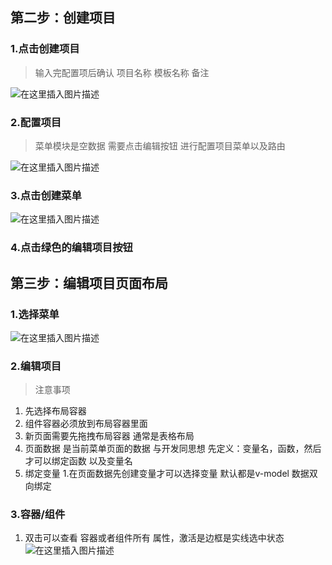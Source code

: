 
## 第二步：创建项目

### 1.点击创建项目 
> 输入完配置项后确认 项目名称 模板名称 备注

![在这里插入图片描述](https://img-blog.csdnimg.cn/a8a2d469ed354e3fa342aadf6a4b17a9.png?x-oss-process=image/watermark,type_d3F5LXplbmhlaQ,shadow_50,text_Q1NETiBAQkxVRVNLWUhPU1Q=,size_20,color_FFFFFF,t_70,g_se,x_16)
### 2.配置项目 
> 菜单模块是空数据 需要点击编辑按钮 进行配置项目菜单以及路由

![在这里插入图片描述](https://img-blog.csdnimg.cn/e5b6f6f81aa14719af4ef30ceeb2b562.png?x-oss-process=image/watermark,type_d3F5LXplbmhlaQ,shadow_50,text_Q1NETiBAQkxVRVNLWUhPU1Q=,size_20,color_FFFFFF,t_70,g_se,x_16)
### 3.点击创建菜单

![在这里插入图片描述](https://img-blog.csdnimg.cn/8230849282464a1e8d128073b1008a5e.png?x-oss-process=image/watermark,type_d3F5LXplbmhlaQ,shadow_50,text_Q1NETiBAQkxVRVNLWUhPU1Q=,size_20,color_FFFFFF,t_70,g_se,x_16)
### 4.点击绿色的编辑项目按钮

## 第三步：编辑项目页面布局

### 1.选择菜单  
![在这里插入图片描述](https://img-blog.csdnimg.cn/33960154737b409eaed8d9980242b7c4.png?x-oss-process=image/watermark,type_d3F5LXplbmhlaQ,shadow_50,text_Q1NETiBAQkxVRVNLWUhPU1Q=,size_20,color_FFFFFF,t_70,g_se,x_16)
### 2.编辑项目
>注意事项

1. 先选择布局容器
2. 组件容器必须放到布局容器里面
3. 新页面需要先拖拽布局容器 通常是表格布局
4. 页面数据 是当前菜单页面的数据 与开发同思想 先定义：变量名，函数，然后才可以绑定函数 以及变量名
5. 绑定变量 1.在页面数据先创建变量才可以选择变量 默认都是v-model 数据双向绑定  
### 3.容器/组件
1. 双击可以查看 容器或者组件所有 属性，激活是边框是实线选中状态
![在这里插入图片描述](https://img-blog.csdnimg.cn/7565e817c7344ddeba83cece015fd2f5.png?x-oss-process=image/watermark,type_d3F5LXplbmhlaQ,shadow_50,text_Q1NETiBAQkxVRVNLWUhPU1Q=,size_20,color_FFFFFF,t_70,g_se,x_16)

